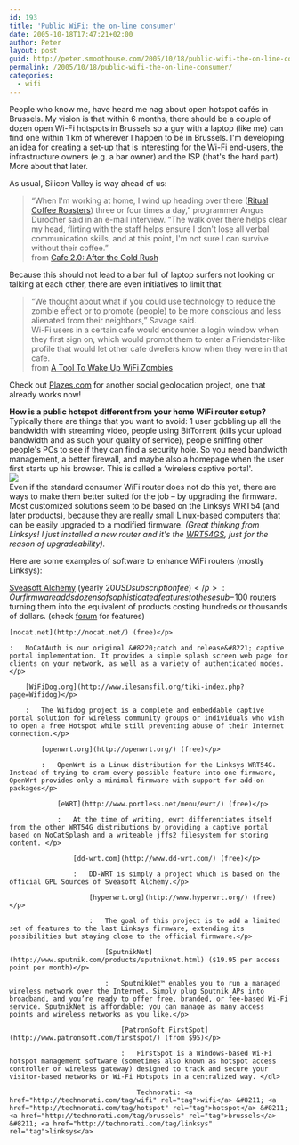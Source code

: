 ```yaml
---
id: 193
title: 'Public WiFi: the on-line consumer'
date: 2005-10-18T17:47:21+02:00
author: Peter
layout: post
guid: http://peter.smoothouse.com/2005/10/18/public-wifi-the-on-line-consumer/
permalink: /2005/10/18/public-wifi-the-on-line-consumer/
categories:
  - wifi
---
```

People who know me, have heard me nag about open hotspot cafés in Brussels. My vision is that within 6 months, there should be a couple of dozen open Wi-Fi hotspots in Brussels so a guy with a laptop (like me) can find one within 1 km of wherever I happen to be in Brussels. I'm developing an idea for creating a set-up that is interesting for the Wi-Fi end-users, the infrastructure owners (e.g. a bar owner) and the ISP (that's the hard part). More about that later.

As usual, Silicon Valley is way ahead of us:

> &#8220;When I'm working at home, I wind up heading over there ([Ritual Coffee Roasters](http://ritualroasters.com/)) three or four times a day,&#8221; programmer Angus Durocher said in an e-mail interview. &#8220;The walk over there helps clear my head, flirting with the staff helps ensure I don't lose all verbal communication skills, and at this point, I'm not sure I can survive without their coffee.&#8221;  
> from [Cafe 2.0: After the Gold Rush](http://www.wired.com/news/business/0,1367,69221,00.html?tw=wn_2culthead)

Because this should not lead to a bar full of laptop surfers not looking or talking at each other, there are even initiatives to limit that:

> &#8220;We thought about what if you could use technology to reduce the zombie effect or to promote (people) to be more conscious and less alienated from their neighbors,&#8221; Savage said.  
> Wi-Fi users in a certain cafe would encounter a login window when they first sign on, which would prompt them to enter a Friendster-like profile that would let other cafe dwellers know when they were in that cafe.  
> from [A Tool To Wake Up WiFi Zombies](http://www.wired.com/news/culture/0,1284,68056,00.html)

Check out [Plazes.com](http://www.plazes.com) for another social geolocation project, one that already works now!

**How is a public hotspot different from your home WiFi router setup?**  
Typically there are things that you want to avoid: 1 user gobbling up all the bandwidth with streaming video, people using BitTorrent (kills your upload bandwidth and as such your quality of service), people sniffing other people's PCs to see if they can find a security hole. So you need bandwidth management, a better firewall, and maybe also a homepage when the user first starts up his browser. This is called a &#8216;wireless captive portal'.  
[<img border="0" src="http://images.amazon.com/images/P/B0001D3K8A.01._AA_SCMZZZZZZZ_.jpg" />](http://www.amazon.com/exec/obidos/redirect?path=ASIN/B0001D3K8A&link_code=as2&camp=1789&tag=bestdigital08-20&creative=9325)<img  src="http://www.assoc-amazon.com/e/ir?t=bestdigital08-20&#038;l=as2&#038;o=1&#038;a=B0001D3K8A" width="1" height="1" border="0" alt="" />  
Even if the standard consumer WiFi router does not do this yet, there are ways to make them better suited for the job &#8211; by upgrading the firmware. Most customized solutions seem to be based on the Linksys WRT54 (and later products), because they are really small Linux-based computers that can be easily upgraded to a modified firmware. _(Great thinking from Linksys! I just installed a new router and it's the [WRT54GS](http://www.amazon.com/exec/obidos/redirect?path=ASIN/B0001D3K8A&link_code=as2&camp=1789&tag=bestdigital08-20&creative=9325), just for the reason of upgradeability)._

Here are some examples of software to enhance WiFi routers (mostly Linksys):

[Sveasoft Alchemy](http://www.sveasoft.com/) (yearly $20 USD subscription fee)</p> 
:   Our firmware adds dozens of sophisticated features to these sub-$100 routers turning them into the equivalent of products costing hundreds or thousands of dollars. (check [forum](http://www.sveasoft.com/modules/phpBB2/viewtopic.php?t=61) for features)</p> 
    
    [nocat.net](http://nocat.net/) (free)</p> 
    
    :   NoCatAuth is our original &#8220;catch and release&#8221; captive portal implementation. It provides a simple splash screen web page for clients on your network, as well as a variety of authenticated modes.</p> 
        
        [WiFiDog.org](http://www.ilesansfil.org/tiki-index.php?page=Wifidog)</p> 
        
        :   The Wifidog project is a complete and embeddable captive portal solution for wireless community groups or individuals who wish to open a free Hotspot while still preventing abuse of their Internet connection.</p> 
            
            [openwrt.org](http://openwrt.org/) (free)</p> 
            
            :   OpenWrt is a Linux distribution for the Linksys WRT54G. Instead of trying to cram every possible feature into one firmware, OpenWrt provides only a minimal firmware with support for add-on packages</p> 
                
                [eWRT](http://www.portless.net/menu/ewrt/) (free)</p> 
                
                :   At the time of writing, ewrt differentiates itself from the other WRT54G distributions by providing a captive portal based on NoCatSplash and a writeable jffs2 filesystem for storing content. </p> 
                    
                    [dd-wrt.com](http://www.dd-wrt.com/) (free)</p> 
                    
                    :   DD-WRT is simply a project which is based on the official GPL Sources of Sveasoft Alchemy.</p> 
                        
                        [hyperwrt.org](http://www.hyperwrt.org/) (free)</p> 
                        
                        :   The goal of this project is to add a limited set of features to the last Linksys firmware, extending its possibilities but staying close to the official firmware.</p> 
                            
                            [SputnikNet](http://www.sputnik.com/products/sputniknet.html) ($19.95 per access point per month)</p> 
                            
                            :   SputnikNet™ enables you to run a managed wireless network over the Internet. Simply plug Sputnik APs into broadband, and you’re ready to offer free, branded, or fee-based Wi-Fi service. SputnikNet is affordable: you can manage as many access points and wireless networks as you like.</p> 
                                
                                [PatronSoft FirstSpot](http://www.patronsoft.com/firstspot/) (from $95)</p> 
                                
                                :   FirstSpot is a Windows-based Wi-Fi hotspot management software (sometimes also known as hotspot access controller or wireless gateway) designed to track and secure your visitor-based networks or Wi-Fi Hotspots in a centralized way. </dl> 
                                    
                                    Technorati: <a href="http://technorati.com/tag/wifi" rel="tag">wifi</a> &#8211; <a href="http://technorati.com/tag/hotspot" rel="tag">hotspot</a> &#8211; <a href="http://technorati.com/tag/brussels" rel="tag">brussels</a> &#8211; <a href="http://technorati.com/tag/linksys" rel="tag">linksys</a>